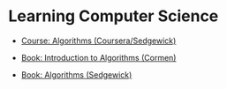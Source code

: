 # Learning Computer Science

* [Course: Algorithms (Coursera/Sedgewick)](courses/coursera-algorithms-1/README.md)

* [Book: Introduction to Algorithms (Cormen)](books/cormen/README.md)
* [Book: Algorithms (Sedgewick)](books/sedgewick/README.md)

